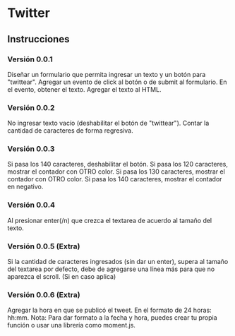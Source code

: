 # Twitter

## Instrucciones

### Versión 0.0.1

Diseñar un formulario que permita ingresar un texto y un botón para "twittear".
Agregar un evento de click al botón o de submit al formulario.
En el evento, obtener el texto.
Agregar el texto al HTML.

### Versión 0.0.2

No ingresar texto vacío (deshabilitar el botón de "twittear").
Contar la cantidad de caracteres de forma regresiva.

### Versión 0.0.3

Si pasa los 140 caracteres, deshabilitar el botón.
Si pasa los 120 caracteres, mostrar el contador con OTRO color.
Si pasa los 130 caracteres, mostrar el contador con OTRO color.
Si pasa los 140 caracteres, mostrar el contador en negativo.

### Versión 0.0.4

Al presionar enter(/n) que crezca el textarea de acuerdo al tamaño del texto.

### Versión 0.0.5 (Extra)

Si la cantidad de caracteres ingresados (sin dar un enter), supera al tamaño del textarea por defecto, debe de agregarse una línea más para que no aparezca el scroll. (Si en caso aplica)

### Versión 0.0.6 (Extra)

Agregar la hora en que se publicó el tweet. En el formato de 24 horas: hh:mm.
Nota: Para dar formato a la fecha y hora, puedes crear tu propia función o usar una librería como moment.js.
